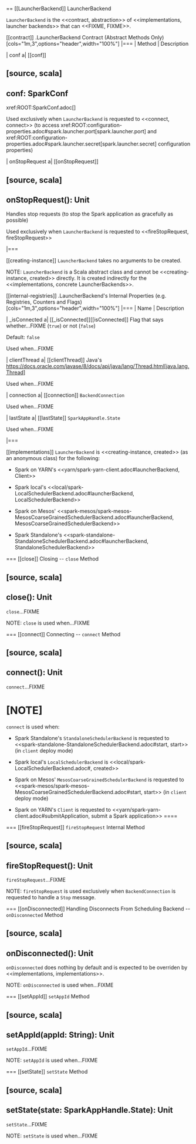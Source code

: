 == [[LauncherBackend]] LauncherBackend

`LauncherBackend` is the <<contract, abstraction>> of <<implementations, launcher backends>> that can <<FIXME, FIXME>>.

[[contract]]
.LauncherBackend Contract (Abstract Methods Only)
[cols="1m,3",options="header",width="100%"]
|===
| Method
| Description

| conf
a| [[conf]]

[source, scala]
----
conf: SparkConf
----

xref:ROOT:SparkConf.adoc[]

Used exclusively when `LauncherBackend` is requested to <<connect, connect>> (to access xref:ROOT:configuration-properties.adoc#spark.launcher.port[spark.launcher.port] and xref:ROOT:configuration-properties.adoc#spark.launcher.secret[spark.launcher.secret] configuration properties)

| onStopRequest
a| [[onStopRequest]]

[source, scala]
----
onStopRequest(): Unit
----

Handles stop requests (to stop the Spark application as gracefully as possible)

Used exclusively when `LauncherBackend` is requested to <<fireStopRequest, fireStopRequest>>

|===

[[creating-instance]]
`LauncherBackend` takes no arguments to be created.

NOTE: `LauncherBackend` is a Scala abstract class and cannot be <<creating-instance, created>> directly. It is created indirectly for the <<implementations, concrete LauncherBackends>>.

[[internal-registries]]
.LauncherBackend's Internal Properties (e.g. Registries, Counters and Flags)
[cols="1m,3",options="header",width="100%"]
|===
| Name
| Description

| _isConnected
a| [[_isConnected]][[isConnected]] Flag that says whether...FIXME (`true`) or not (`false`)

Default: `false`

Used when...FIXME

| clientThread
a| [[clientThread]] Java's https://docs.oracle.com/javase/8/docs/api/java/lang/Thread.html[java.lang.Thread]

Used when...FIXME

| connection
a| [[connection]] `BackendConnection`

Used when...FIXME

| lastState
a| [[lastState]] `SparkAppHandle.State`

Used when...FIXME

|===

[[implementations]]
`LauncherBackend` is <<creating-instance, created>> (as an anonymous class) for the following:

* Spark on YARN's <<yarn/spark-yarn-client.adoc#launcherBackend, Client>>

* Spark local's <<local/spark-LocalSchedulerBackend.adoc#launcherBackend, LocalSchedulerBackend>>

* Spark on Mesos' <<spark-mesos/spark-mesos-MesosCoarseGrainedSchedulerBackend.adoc#launcherBackend, MesosCoarseGrainedSchedulerBackend>>

* Spark Standalone's <<spark-standalone-StandaloneSchedulerBackend.adoc#launcherBackend, StandaloneSchedulerBackend>>

=== [[close]] Closing -- `close` Method

[source, scala]
----
close(): Unit
----

`close`...FIXME

NOTE: `close` is used when...FIXME

=== [[connect]] Connecting -- `connect` Method

[source, scala]
----
connect(): Unit
----

`connect`...FIXME

[NOTE]
====
`connect` is used when:

* Spark Standalone's `StandaloneSchedulerBackend` is requested to <<spark-standalone-StandaloneSchedulerBackend.adoc#start, start>> (in `client` deploy mode)

* Spark local's `LocalSchedulerBackend` is <<local/spark-LocalSchedulerBackend.adoc#, created>>

* Spark on Mesos' `MesosCoarseGrainedSchedulerBackend` is requested to <<spark-mesos/spark-mesos-MesosCoarseGrainedSchedulerBackend.adoc#start, start>> (in `client` deploy mode)

* Spark on YARN's `Client` is requested to <<yarn/spark-yarn-client.adoc#submitApplication, submit a Spark application>>
====

=== [[fireStopRequest]] `fireStopRequest` Internal Method

[source, scala]
----
fireStopRequest(): Unit
----

`fireStopRequest`...FIXME

NOTE: `fireStopRequest` is used exclusively when `BackendConnection` is requested to handle a `Stop` message.

=== [[onDisconnected]] Handling Disconnects From Scheduling Backend -- `onDisconnected` Method

[source, scala]
----
onDisconnected(): Unit
----

`onDisconnected` does nothing by default and is expected to be overriden by <<implementations, implementations>>.

NOTE: `onDisconnected` is used when...FIXME

=== [[setAppId]] `setAppId` Method

[source, scala]
----
setAppId(appId: String): Unit
----

`setAppId`...FIXME

NOTE: `setAppId` is used when...FIXME

=== [[setState]] `setState` Method

[source, scala]
----
setState(state: SparkAppHandle.State): Unit
----

`setState`...FIXME

NOTE: `setState` is used when...FIXME
